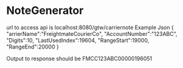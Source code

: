 # NoteGenerator

url to access api is localhost:8080/gtw/carriernote 
Example Json
{
  "arrierName":"FreightmateCourierCo",
  "AccountNumber":"123ABC",
  "Digits":10,
  "LastUsedIndex":19604,
  "RangeStart":19000,
  "RangeEnd":20000
}

Output to response should be FMCC123ABC00000196051

